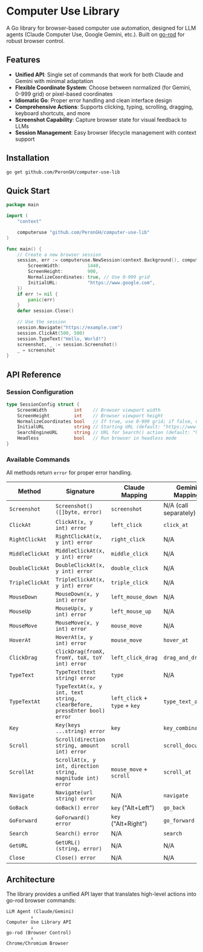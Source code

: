 # Computer Use Library

A Go library for browser-based computer use automation, designed for LLM agents (Claude Computer Use, Google Gemini, etc.). Built on [go-rod](https://github.com/go-rod/rod) for robust browser control.

## Features

- **Unified API**: Single set of commands that work for both Claude and Gemini with minimal adaptation
- **Flexible Coordinate System**: Choose between normalized (for Gemini, 0-999 grid) or pixel-based coordinates
- **Idiomatic Go**: Proper error handling and clean interface design
- **Comprehensive Actions**: Supports clicking, typing, scrolling, dragging, keyboard shortcuts, and more
- **Screenshot Capability**: Capture browser state for visual feedback to LLMs
- **Session Management**: Easy browser lifecycle management with context support

## Installation

```bash
go get github.com/PeronGH/computer-use-lib
```

## Quick Start

```go
package main

import (
    "context"

    computeruse "github.com/PeronGH/computer-use-lib"
)

func main() {
    // Create a new browser session
    session, err := computeruse.NewSession(context.Background(), computeruse.SessionConfig{
        ScreenWidth:          1440,
        ScreenHeight:         900,
        NormalizeCoordinates: true, // Use 0-999 grid
        InitialURL:           "https://www.google.com",
    })
    if err != nil {
        panic(err)
    }
    defer session.Close()

    // Use the session
    session.Navigate("https://example.com")
    session.ClickAt(500, 500)
    session.TypeText("Hello, World!")
    screenshot, _ := session.Screenshot()
    _ = screenshot
}
```

## API Reference

### Session Configuration

```go
type SessionConfig struct {
    ScreenWidth          int    // Browser viewport width
    ScreenHeight         int    // Browser viewport height
    NormalizeCoordinates bool   // If true, use 0-999 grid; if false, use pixels
    InitialURL           string // Starting URL (default: "https://www.google.com")
    SearchEngineURL      string // URL for Search() action (default: "https://www.google.com")
    Headless             bool   // Run browser in headless mode
}
```

### Available Commands

All methods return `error` for proper error handling.

| Method | Signature | Claude Mapping | Gemini Mapping |
|--------|-----------|----------------|----------------|
| `Screenshot` | `Screenshot() ([]byte, error)` | `screenshot` | N/A (call separately) |
| `ClickAt` | `ClickAt(x, y int) error` | `left_click` | `click_at` |
| `RightClickAt` | `RightClickAt(x, y int) error` | `right_click` | N/A |
| `MiddleClickAt` | `MiddleClickAt(x, y int) error` | `middle_click` | N/A |
| `DoubleClickAt` | `DoubleClickAt(x, y int) error` | `double_click` | N/A |
| `TripleClickAt` | `TripleClickAt(x, y int) error` | `triple_click` | N/A |
| `MouseDown` | `MouseDown(x, y int) error` | `left_mouse_down` | N/A |
| `MouseUp` | `MouseUp(x, y int) error` | `left_mouse_up` | N/A |
| `MouseMove` | `MouseMove(x, y int) error` | `mouse_move` | N/A |
| `HoverAt` | `HoverAt(x, y int) error` | `mouse_move` | `hover_at` |
| `ClickDrag` | `ClickDrag(fromX, fromY, toX, toY int) error` | `left_click_drag` | `drag_and_drop` |
| `TypeText` | `TypeText(text string) error` | `type` | N/A |
| `TypeTextAt` | `TypeTextAt(x, y int, text string, clearBefore, pressEnter bool) error` | `left_click` + `type` + `key` | `type_text_at` |
| `Key` | `Key(keys ...string) error` | `key` | `key_combination` |
| `Scroll` | `Scroll(direction string, amount int) error` | `scroll` | `scroll_document` |
| `ScrollAt` | `ScrollAt(x, y int, direction string, magnitude int) error` | `mouse_move` + `scroll` | `scroll_at` |
| `Navigate` | `Navigate(url string) error` | N/A | `navigate` |
| `GoBack` | `GoBack() error` | `key` ("Alt+Left") | `go_back` |
| `GoForward` | `GoForward() error` | `key` ("Alt+Right") | `go_forward` |
| `Search` | `Search() error` | N/A | `search` |
| `GetURL` | `GetURL() (string, error)` | N/A | N/A |
| `Close` | `Close() error` | N/A | N/A |

## Architecture

The library provides a unified API layer that translates high-level actions into go-rod browser commands:

```
LLM Agent (Claude/Gemini)
         ↓
Computer Use Library API
         ↓
go-rod (Browser Control)
         ↓
Chrome/Chromium Browser
```
